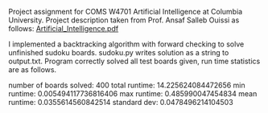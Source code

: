 Project assignment for COMS W4701 Artificial Intelligence at Columbia University. Project description taken from Prof. Ansaf Salleb Ouissi as follows:
[Artificial_Intelligence.pdf](https://github.com/racquellemoine/sudoku/files/13047772/Artificial_Intelligence.pdf)

I implemented a backtracking algorithm with forward checking to solve unfinished sudoku boards. sudoku.py writes solution as a string to output.txt.
Program correctly solved all test boards given, run time statistics are as follows.

number of boards solved:  400
total runtime:  14.225624084472656
min runtime:  0.005494117736816406
max runtime:  0.485990047454834
mean runtime:  0.0355614560842514
standard dev:  0.0478496214104503

